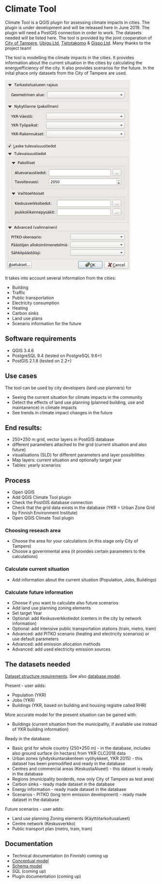 # Climate Tool

Climate Tool is a QGIS plugin for assessing climate impacts in cities. The plugin is under development and will be released here in June 2019. The plugin will need a PostGIS connection in order to work. The datasets needed will be listed here. The tool is provided by the joint cooperation of [City of Tampere](https://www.tampere.fi/), [Ubigu Ltd](https://www.ubigu.fi/en/), [Tietotakomo](https://www.tietotakomo.fi/) & [Gispo Ltd](https://www.gispo.fi/en/home/). Many thanks to the project team!

The tool is modelling the climate impacts in the cities. It provides  information about the current situation in the cities by calculating the  energyefficiency of the city. It also provides scenarios for the future. In the inital phace only datasets from the City of Tampere are used. 

![alt text](Climate_tool_UI_v1.png)

It takes into account several information from the cities:

- Building
- Traffic
- Public transportation
- Electricity consumption
- Heating
- Carbon sinks
- Land use plans
- Scenario information for the future

## Software requirements

- QGIS 3.4.6
- PostgreSQL 9.4 (tested on PostgreSQL 9.6+)
- PostGIS 2.1.8 (tested on 2.2+)

## Use cases

The tool can be used by city developers (land use planners) for
- Seeing the current situation for climate impacts in the community
- Detect the effects of land use planning (planned building, use and maintanence) in climate impacts
- See trends in climate impact changes in the future

## End results:

- 250*250 m grid, vector layers in PostGIS database
- different parameters attached to the grid (current situation and also future)
- visualisations (SLD) for different parameters and layer possibilities
- Map layers: current situation and optionally target year
- Tables: yearly scenarios

## Process
- Open QGIS
- Add QGIS Climate Tool plugin
- Check the PostGIS database connection
- Check that the grid data exists in the database (YKR = Urban Zone Grid by Finnish Environment Institute) 
- Open QGIS Climate Tool plugin

### Choosing reseach area
- Choose the area for your calculations (in this stage only City of Tampere)
- Choose a governmental area (it provides certain parameters to the calculations)

### Calculate current situation
- Add information about the current situation (Population, Jobs, Buildings)

### Calculate future information
- Choose if you want to calculate also future scenarios 
- Add land use planning zoning elements
- Set target Year
- Optional: add Keskusverkkotiedot (centers in the city by network information)
- Optional: add intensive public transportation stations (train, metro, tram)
- Advanced: add PITKO scenario (heating and electricity scenarios) or use default parameters
- Advanced: add emission allocation methods
- Advanced: add used electricity emission sources

## The datasets needed

[Dataset structure requirements](docs/dataset_requirements.md). See also [database model](docs/database.md). 

Present - user adds:
- Population (YKR) 
- Jobs (YKR)
- Buildings (YKR, based on building and housing registre called RHR) 

More accurate model for the present situation can be gained with:
- Buildings (current situation from the municipality, if available use instead of YKR building information)

Ready in the database:
- Basic grid for whole country (250*250 m) - in the database, includes also ground surface (in hectars) from YKR CLC2018 data
- Urban zones (yhdyskuntarakenteen vyöhykkeet, YKR 2015) - this dataset has been premodified and ready in the database
- Centres and commercial areas (KeskustaAlueet) - this dataset is ready in the database
- Regions (municipality borderds, now only City of Tampere as test area)
- Carbon sinks - ready made dataset in the database
- Energy information  - ready made dataset in the database
- Scenarios - PITKO (long term emission development) - ready made dataset in the database

Future scenarios - user adds:
- Land use planning Zoning elements (Käyttötarkoitusalueet)
- Centre network (Keskusverkko)
- Public transport plan (metro, train, tram)

## Documentation

- Technical documentation (in Finnish) coming up
- [Conceptual model](Ilmastoty%C3%B6kalu_k%C3%A4sitemalli_gispo.png)
- [Schema model](docs/database.md)
- SQL (coming up)
- Plugin documentation (coming up)


